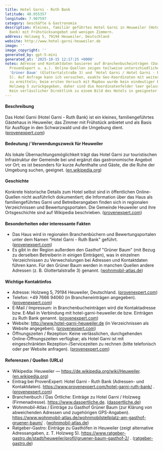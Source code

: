 ```yaml
---
title: Hotel Garni - Ruth Bank
latitude: 48.055357
longitude: 7.907597
category: Geschäfte & Gastronomie
description: Kleines, familiär geführtes Hotel Garni in Heuweiler (Hotel Garni Ruth
  Bank) mit Frühstücksangebot und wenigen Zimmern.
address: Holzweg 5, 79194 Heuweiler, Deutschland
website: http://www.hotel-garni-heuweiler.de
image: ''
image_copyright: ''
generated_by: gpt-5-mini
generated_at: '2025-10-15 12:17:25 +0000'
notes: Adresse und Kontaktdaten basieren auf Branchenbucheinträgen (Das Örtliche,
  ProvenExpert u. a.). Online-Quellen zeigen teilweise unterschiedliche Einträge für
  'Grüner Baum' (Glottertalstraße 3) und 'Hotel Garni / Hotel Garni - Ruth Bank' (Holzweg
  5). Auf Anfrage kann ich versuchen, exakte Geo-Koordinaten mit weiterführender Geokodierung
  zu ermitteln; beim ersten Versuch mit Mapbox wurde kein eindeutiger Eintrag für
  Holzweg 5 zurückgegeben, daher sind die Koordinatenfelder leer gelassen worden.
  Kein verlässlicher Direktlink zu einem Bild des Hotels in geeigneter Auflösung gefunden.
---
```

#### Beschreibung
Das Hotel Garni (Hotel Garni - Ruth Bank) ist ein kleines, familiengeführtes Gästehaus in Heuweiler, das Zimmer mit Frühstück anbietet und als Basis für Ausflüge in den Schwarzwald und die Umgebung dient. ([provenexpert.com](https://www.provenexpert.com/hotel-garni-ruth-bank/?utm_source=openai))

#### Bedeutung / Verwendungszweck für Heuweiler
Als lokale Übernachtungsmöglichkeit trägt das Hotel Garni zur touristischen Infrastruktur der Gemeinde bei und ergänzt das gastronomische Angebot vor Ort; es ist besonders für kurze Aufenthalte und Gäste, die die Ruhe der Umgebung suchen, geeignet. ([en.wikipedia.org](https://en.wikipedia.org/wiki/Heuweiler?utm_source=openai))

#### Geschichte
Konkrete historische Details zum Hotel selbst sind in öffentlichen Online-Quellen nicht ausführlich dokumentiert; die Information über das Haus als familiengeführtes Garni und Betreiberangaben finden sich in regionalen Verzeichnissen und Bewertungsportalen. Die Gemeinde Heuweiler und ihre Ortsgeschichte sind auf Wikipedia beschrieben. ([provenexpert.com](https://www.provenexpert.com/hotel-garni-ruth-bank/?utm_source=openai))

#### Besonderheiten oder interessante Fakten
- Das Haus wird in regionalen Branchenbüchern und Bewertungsportalen unter dem Namen "Hotel Garni - Ruth Bank" geführt. ([provenexpert.com](https://www.provenexpert.com/hotel-garni-ruth-bank/?utm_source=openai))  
- Es gibt in der Region außerdem den Gasthof "Grüner Baum" (mit Bezug zu derselben Betreiberin in einigen Einträgen), was in einzelnen Verzeichnissen zu Verwechslungen bei Adressen und Kontaktdaten führen kann. Für den Grüner Baum werden in manchen Quellen andere Adressen (z. B. Glottertalstraße 3) genannt. ([wohnmobil-atlas.de](https://www.wohnmobil-atlas.de/wohnmobilstellplatz-am-gasthof-gruener-baum/?utm_source=openai))

#### Wichtige Kontaktinfos
- Adresse: Holzweg 5, 79194 Heuweiler, Deutschland. ([provenexpert.com](https://www.provenexpert.com/hotel-garni-ruth-bank/?utm_source=openai))  
- Telefon: +49 7666 94060 (in Brancheneinträgen angegeben). ([provenexpert.com](https://www.provenexpert.com/hotel-garni-ruth-bank/?utm_source=openai))  
- E‑Mail / Impressum: in Branchenbucheinträgen wird die Kontaktadresse bzw. E‑Mail in Verbindung mit hotel-garni-heuweiler.de bzw. Einträgen zu Ruth Bank genannt. ([provenexpert.com](https://www.provenexpert.com/hotel-garni-ruth-bank/?utm_source=openai))  
- Website: http://www.hotel-garni-heuweiler.de (in Verzeichnissen als Website angegeben). ([provenexpert.com](https://www.provenexpert.com/hotel-garni-ruth-bank/?utm_source=openai))  
- Öffnungszeiten / Rezeption: Keine verlässlichen, durchgehenden Online-Öffnungszeiten verfügbar; als Hotel Garni ist mit eingeschränkten Rezeption-/Servicezeiten zu rechnen (bitte telefonisch oder per Website anfragen). ([provenexpert.com](https://www.provenexpert.com/hotel-garni-ruth-bank/?utm_source=openai))

#### Referenzen / Quellen (URLs)
- Wikipedia: Heuweiler — https://de.wikipedia.org/wiki/Heuweiler. ([en.wikipedia.org](https://en.wikipedia.org/wiki/Heuweiler?utm_source=openai))  
- Eintrag bei ProvenExpert: Hotel Garni - Ruth Bank (Adressen- und Kontaktdaten). https://www.provenexpert.com/hotel-garni-ruth-bank/ . ([provenexpert.com](https://www.provenexpert.com/hotel-garni-ruth-bank/?utm_source=openai))  
- Branchenbuch / Das Örtliche: Einträge zu Hotel Garni / Holzweg (Firmenadresse). https://www.dasoertliche.de. ([dasoertliche.de](https://www.dasoertliche.de/Themen/Ruth/Denzlingen.html?utm_source=openai))  
- Wohnmobil-Atlas / Einträge zu Gasthof Grüner Baum (zur Klärung von abweichenden Adressen und zugehörigen GPS-Angaben). https://www.wohnmobil-atlas.de/wohnmobilstellplatz-am-gasthof-gruener-baum/ . ([wohnmobil-atlas.de](https://www.wohnmobil-atlas.de/wohnmobilstellplatz-am-gasthof-gruener-baum/?utm_source=openai))  
- Ratgeber-Gastro: Einträge zu Gasthöfen in Heuweiler (zeigt alternative Adressangaben, z. T. Holzweg 5). https://www.ratgeber-gastro.de/stadt/heuweiler/profil/gruener-baum-gasthof-2/ . ([ratgeber-gastro.de](https://www.ratgeber-gastro.de/stadt/heuweiler/profil/gruener-baum-gasthof-2/?utm_source=openai))